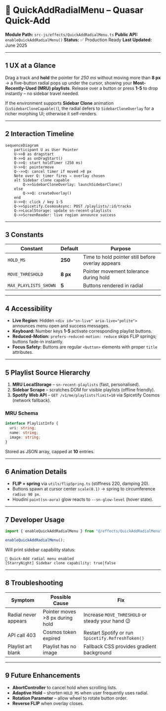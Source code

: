 # 🌌 QuickAddRadialMenu – Quasar Quick-Add

**Module Path:** `src-js/effects/QuickAddRadialMenu.ts`
**Public API:** `enableQuickAddRadialMenu()`
**Status:** ✅ Production Ready
**Last Updated:** June 2025

---

## 1 UX at a Glance

Drag a track and **hold** the pointer for _250 ms_ without moving more than **8 px** → a five-button radial pops up under the cursor, showing your **Most-Recently-Used (MRU) playlists**. Release over a button or press **1-5** to drop instantly – no sidebar travel needed.

If the environment supports **Sidebar Clone** animation (`isSidebarCloneCapable()`), the radial defers to `SidebarCloneOverlay` for a richer morphing UI; otherwise it self-renders.

---

## 2 Interaction Timeline

```mermaid
sequenceDiagram
    participant U as User Pointer
    U->>B as dragstart
    B->>Q as onDragStart()
    Q->>Q: start holdTimer (250 ms)
    U->>Q: pointermove
    Q-->>Q: cancel timer if moved >8 px
    Note over Q: timer fires ⇒ overlay chosen
    alt Sidebar clone capable
        Q->>SidebarCloneOverlay: launchSidebarClone()
    else
        Q->>Q: createOverlay()
    end
    U->>Q: click / key 1-5
    Q->>Spicetify.CosmosAsync: POST /playlists/:id/tracks
    Q->>LocalStorage: update sn-recent-playlists
    Q->>ScreenReader: live region announce success
```

---

## 3 Constants

| Constant              | Default  | Purpose                                           |
| --------------------- | -------- | ------------------------------------------------- |
| `HOLD_MS`             | **250**  | Time to hold pointer still before overlay appears |
| `MOVE_THRESHOLD`      | **8 px** | Pointer movement tolerance during hold            |
| `MAX_PLAYLISTS_SHOWN` | **5**    | Buttons rendered in radial                        |

---

## 4 Accessibility

- **Live Region:** Hidden `<div id="sn-live" aria-live="polite">` announces menu open and success messages.
- **Keyboard:** Number keys **1-5** activate corresponding playlist buttons.
- **Reduced-Motion:** `prefers-reduced-motion: reduce` skips FLIP springs; buttons fade-in instantly.
- **Focus Safety:** Buttons are regular `<button>` elements with proper `title` attributes.

---

## 5 Playlist Source Hierarchy

1. **MRU LocalStorage** – `sn-recent-playlists` (fast, personalised).
2. **Sidebar Scrape** – scratches DOM for visible playlists (offline friendly).
3. **Spotify Web API** – `GET /v1/me/playlists?limit=10` via Spicetify Cosmos (network fallback).

### MRU Schema

```ts
interface PlaylistInfo {
  uri: string;
  name: string;
  image: string;
}
```

Stored as JSON array, capped at **10** entries.

---

## 6 Animation Details

- **FLIP + spring** via `utils/flipSpring.ts` (stiffness 220, damping 20).
- Buttons spawn at cursor center `scale(0.1)` → spring to circumference `radius 90 px`.
- Houdini `paint(sn-aura)` glow reacts to `--sn-glow-level` (hover state).

---

## 7 Developer Usage

```ts
import { enableQuickAddRadialMenu } from "@/effects/QuickAddRadialMenu";

enableQuickAddRadialMenu();
```

Will print sidebar capability status:

```
🌌 Quick-Add radial menu enabled
[StarryNight] Sidebar clone capability: true|false
```

---

## 8 Troubleshooting

| Symptom              | Possible Cause                  | Fix                                               |
| -------------------- | ------------------------------- | ------------------------------------------------- |
| Radial never appears | Pointer moves >8 px during hold | Increase `MOVE_THRESHOLD` or steady your hand 😉  |
| API call 403         | Cosmos token expired            | Restart Spotify or run `Spicetify.RefreshToken()` |
| Playlist art blank   | Playlist has no image           | Fallback CSS provides gradient background         |

---

## 9 Future Enhancements

- **AbortController** to cancel hold when scrolling lists.
- **Adaptive Hold** – shorten `HOLD_MS` when user frequently uses radial.
- **Rotation Parameter** – allow wheel to rotate button order.
- **Reverse FLIP** when overlay closes.
